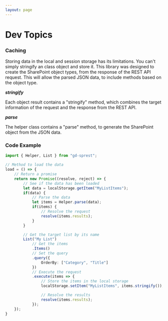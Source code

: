 ```yaml
---
layout: page
---
```

# Dev Topics

### Caching

Storing data in the local and session storage has its limitations. You can't simply stringify an class object and store it. This library was designed to create the SharePoint object types, from the response of the REST API request. This will allow the parsed JSON data, to include methods based on the object type.

**_stringify_**

Each object result contains a "stringify" method, which combines the target information of the request and the response from the REST API.

**_parse_**

The helper class contains a "parse" method, to generate the SharePoint object from the JSON data.

### Code Example

```ts
import { Helper, List } from "gd-sprest";

// Method to load the data
load = () => {
    // Return a promise
    return new Promise((resolve, reject) => {
        // See if the data has been loaded
        let data = localStorage.getItem("MyListItems");
        if(data) {
            // Parse the data
            let items = Helper.parse(data);
            if(items) {
                // Resolve the request
                resolve(items.results);
            }
        }

        // Get the target list by its name
        List("My List")
            // Get the items
            .Items()
            // Set the query
            .query({
                OrderBy: ["Category", "Title"]
            })
            // Execute the request
            .execute(items => {
                // Store the items in the local storage
                localStorage.setItem("MyListItems", items.stringify());

                // Resolve the results
                resolve(items.results);
            });
    });
}
```